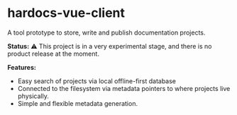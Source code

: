 # hardocs-vue-client
A tool prototype to store, write and publish documentation projects.

**Status:**
⚠ This project is in a very experimental stage, and there is no product release at the moment.

**Features:**
- Easy search of projects via local offline-first database
- Connected to the filesystem via metadata pointers to where projects live physically.
- Simple and flexible metadata generation.



